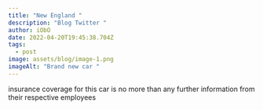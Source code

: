 ```yaml
---
title: "New England "
description: "Blog Twitter "
author: iObO
date: 2022-04-20T19:45:38.704Z
tags:
  - post
image: assets/blog/image-1.png
imageAlt: "Brand new car "
---
```

insurance coverage for this car is no more than any further information from their respective employees